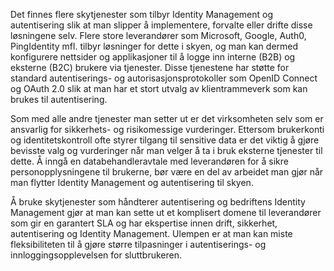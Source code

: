 Det finnes flere skytjenester som tilbyr Identity Management og autentisering slik at man slipper å implementere, forvalte eller drifte disse løsningene selv. Flere store leverandører som Microsoft, Google, Auth0, PingIdentity mfl. tilbyr løsninger for dette i skyen, og man kan dermed konfigurere nettsider og applikasjoner til å logge inn interne (B2B) og eksterne (B2C) brukere via tjenester. Disse tjenestene har støtte for standard autentiserings- og autorisasjonsprotokoller som OpenID Connect og OAuth 2.0 slik at man har et stort utvalg av klientrammeverk som kan brukes til autentisering. 

Som med alle andre tjenester man setter ut er det virksomheten selv som er ansvarlig for sikkerhets- og risikomessige vurderinger. Ettersom brukerkonti og identitetskontroll ofte styrer tilgang til sensitive data er det viktig å gjøre bevisste valg og vurderinger når man velger å ta i bruk eksterne tjenester til dette. Å inngå en databehandleravtale med leverandøren for å sikre personopplysningene til brukerne, bør være en del av arbeidet man gjør når man flytter Identity Management og autentisering til skyen.

Å bruke skytjenester som håndterer autentisering og bedriftens Identity Management gjør at man kan sette ut et komplisert domene til leverandører som gir en garantert SLA og har ekspertise innen drift, sikkerhet, autentisering og Identity Management. Ulempen er at man kan miste fleksibiliteten til å gjøre større tilpasninger i autentiserings- og innloggingsopplevelsen for sluttbrukeren.